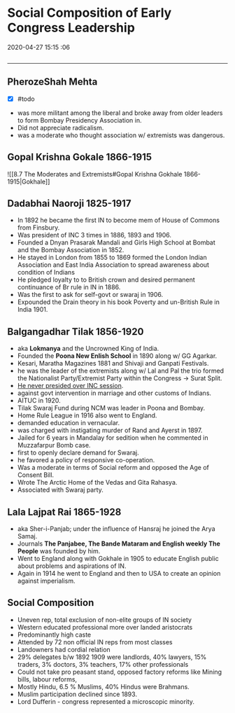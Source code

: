 # Social Composition of Early Congress Leadership

2020-04-27 15:15 :06

```toc
```

---

## PherozeShah Mehta

- [x] #todo
- was more militant among the liberal and broke away from older leaders to form Bombay Presidency Association in.
- Did not appreciate radicalism.
- was a moderate who thought association w/ extremists was dangerous.

## Gopal Krishna Gokale 1866-1915

![[8.7 The Moderates and Extremists#Gopal Krishna Gokhale 1866-1915|Gokhale]]

## Dadabhai Naoroji 1825-1917

- In 1892 he became the first IN to become mem of House of Commons from Finsbury.
- Was president of INC 3 times in 1886, 1893 and 1906.
- Founded a Dnyan Prasarak Mandali and Girls High School at Bombat and the Bombay Association in 1852.
- He stayed in London from 1855 to 1869 formed the London Indian Association and East India Association to spread awareness about condition of Indians
- He pledged loyalty to to British crown and desired permanent continuance of Br rule in IN in 1886.
- Was the first to ask for self-govt or swaraj in 1906.
- Expounded the Drain theory in his book Poverty and un-British Rule in India 1901.

## Balgangadhar Tilak 1856-1920

- aka **Lokmanya** and the Uncrowned King of India.
- Founded the **Poona New Enlish School** in 1890 along w/ GG Agarkar.
- Kesari, Maratha Magazines 1881 and Shivaji and Ganpati Festivals.
- he was the leader of the extremists along w/ Lal and Pal the trio formed the Nationalist Party/Extremist Party within the Congress -> Surat Split.
- <u>He never presided over INC session</u>.
- against govt intervention in marriage and other customs of Indians.
- AITUC in 1920.
- Tilak Swaraj Fund during NCM was leader in Poona and Bombay.
- Home Rule League in 1916 also went to England.
- demanded education in vernacular.
- was charged with instigating murder of Rand and Ayerst in 1897.
- Jailed for 6 years in Mandalay for sedition when he commented in Muzzafarpur Bomb case.
- first to openly declare demand for Swaraj.
- he favored a policy of responsive co-operation.
- Was a moderate in terms of Social reform and opposed the Age of Consent Bill.
- Wrote The Arctic Home of the Vedas and Gita Rahasya.
- Associated with Swaraj party.

## Lala Lajpat Rai 1865-1928

- aka Sher-i-Panjab; under the influence of Hansraj he joined the Arya Samaj.
- Journals **The Panjabee, The Bande Mataram and English weekly The People** was founded by him.
- Went to England along with Gokhale in 1905 to educate English public about problems and aspirations of IN.
- Again in 1914 he went to England and then to USA to create an opinion against imperialism.

## Social Composition

- Uneven rep, total exclusion of non-elite groups of IN society
- Western educated professional more over landed aristocrats
- Predominantly high caste
- Attended by 72 non official IN reps from most classes
- Landowners had cordial relation
- 29% delegates b/w 1892 1909 were landlords, 40% lawyers, 15% traders, 3% doctors, 3% teachers, 17% other professionals
- Could not take pro peasant stand, opposed factory reforms like Mining bills, labour reforms,
- Mostly Hindu, 6.5 % Muslims, 40% Hindus were Brahmans.
- Muslim participation declined since 1893.
- Lord Dufferin - congress represented a microscopic minority.
